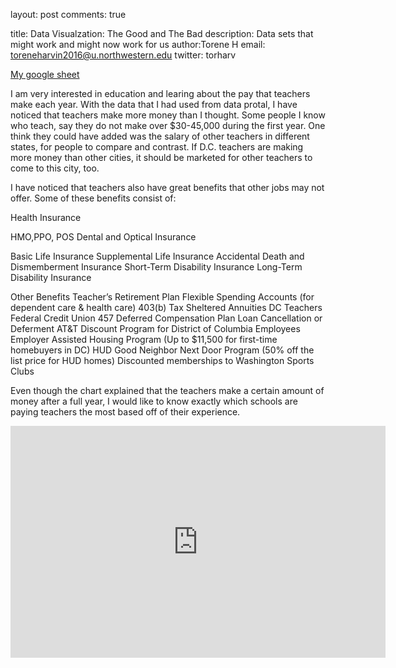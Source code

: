 layout: post
comments: true

title: Data Visualzation: The Good and The Bad 
description: Data sets that might work and might now work for us
author:Torene H 
email: toreneharvin2016@u.northwestern.edu
twitter: torharv


<a href="https://docs.google.com/spreadsheets/d/1R-Jceyw5lS_2LfieRJU2FBJhXswFdur-sBDJWJ4a4Ns/edit#gid=0">My google sheet</a>

I am very interested in education and learing about the pay that teachers make each year. With the data that I had used from data protal, I have noticed that teachers make more money than I thought. Some people I know who teach, say they do not make over $30-45,000 during the first year. One think they could have added was the salary of other teachers in different states, for people to compare and contrast. If D.C. teachers are making more money than other cities, it should be marketed for other teachers to come to this city, too. 

I have noticed that teachers also have great benefits that other jobs may not offer. Some of these benefits consist of: 

Health Insurance

HMO,PPO, POS 
Dental and Optical Insurance 

Basic Life Insurance
Supplemental Life Insurance
Accidental Death and Dismemberment Insurance
Short-Term Disability Insurance
Long-Term Disability Insurance

Other Benefits
Teacher’s Retirement Plan
Flexible Spending Accounts (for dependent care & health care)
403(b) Tax Sheltered Annuities
DC Teachers Federal Credit Union
457 Deferred Compensation Plan
Loan Cancellation or Deferment
AT&T Discount Program for District of Columbia Employees
Employer Assisted Housing Program (Up to $11,500 for first-time homebuyers in DC)
HUD Good Neighbor Next Door Program (50% off the list price for HUD homes)
Discounted memberships to Washington Sports Clubs

Even though the chart explained that the teachers make a certain amount of money after a full year, I would like to know exactly which schools are paying teachers the most based off of their experience. 



<iframe width="600" height="371" seamless frameborder="0" scrolling="no" src="https://docs.google.com/spreadsheets/d/1R-Jceyw5lS_2LfieRJU2FBJhXswFdur-sBDJWJ4a4Ns/pubchart?oid=2058789739&amp;format=interactive"></iframe>
